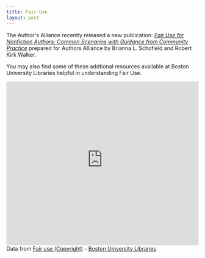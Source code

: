 ```yaml
---
title: Fair Use
layout: post
---
```


The Author's Alliance recently released a new publication: *[Fair Use for Nonfiction Authors: Common Scenarios with Guidance from Community Practice](https://www.authorsalliance.org/wp-content/uploads/2017/11/AuthorsAllianceFairUseNonfictionAuthors.pdf)* prepared for Authors Alliance by Brianna L. Schofield and Robert Kirk Walker. 

You may also find some of these addtional resources available at Boston University Libraries helpful in understanding Fair Use.

<div id="R-_lcUh6NvQR8-related-by-concept" class="lln-embed"><iframe width="100%" height="430px" src="https://link_bu_edu_secure.library.link/resource/_lcUh6NvQR8/related-by-concept?display=card" frameBorder="0"></iframe></div><div class="citation" vocab="http://schema.org/"><i class="fa fa-external-link-square fa-fw"></i> Data from <span resource="http://link.bu.edu/resource/_lcUh6NvQR8/" typeof="Intangible http://bibfra.me/vocab/lite/Concept"><span property="name http://bibfra.me/vocab/lite/label"><a href="http://link.bu.edu/resource/_lcUh6NvQR8/">Fair use (Copyright)</a></span> - <span property="offers" typeOf="Offer"><span property="offeredBy" typeof="Library ll:Library" resource="http://link.bu.edu/#_default"><span property="name http://bibfra.me/vocab/lite/label"><a property="url" href="http://link.bu.edu/">Boston University Libraries</a></span></span></span></span></div>
